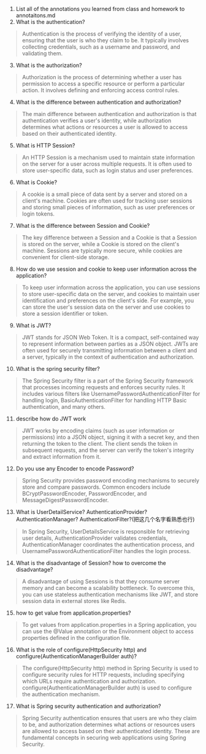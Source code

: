 1. List all of the annotations you learned from class and homework to
   annotaitons.md
2. What is the authentication?
> Authentication is the process of verifying the identity of a user, ensuring that the user is who they claim to be. It typically involves collecting credentials, such as a username and password, and validating them.
3. What is the authorization?
> Authorization is the process of determining whether a user has permission to access a specific resource or perform a particular action. It involves defining and enforcing access control rules.
4. What is the difference between authentication and authorization?
> The main difference between authentication and authorization is that authentication verifies a user's identity, while authorization determines what actions or resources a user is allowed to access based on their authenticated identity.
5. What is HTTP Session?
> An HTTP Session is a mechanism used to maintain state information on the server for a user across multiple requests. It is often used to store user-specific data, such as login status and user preferences.
6. What is Cookie?
> A cookie is a small piece of data sent by a server and stored on a client's machine. Cookies are often used for tracking user sessions and storing small pieces of information, such as user preferences or login tokens.
7. What is the difference between Session and Cookie?
> The key difference between a Session and a Cookie is that a Session is stored on the server, while a Cookie is stored on the client's machine. Sessions are typically more secure, while cookies are convenient for client-side storage.
8. How do we use session and cookie to keep user information across the application?
> To keep user information across the application, you can use sessions to store user-specific data on the server, and cookies to maintain user identification and preferences on the client's side. For example, you can store the user's session data on the server and use cookies to store a session identifier or token.
9. What is JWT?
> JWT stands for JSON Web Token. It is a compact, self-contained way to represent information between parties as a JSON object. JWTs are often used for securely transmitting information between a client and a server, typically in the context of authentication and authorization.
10. What is the spring security filter?
> The Spring Security filter is a part of the Spring Security framework that processes incoming requests and enforces security rules. It includes various filters like UsernamePasswordAuthenticationFilter for handling login, BasicAuthenticationFilter for handling HTTP Basic authentication, and many others.
11. describe how do JWT work
> JWT works by encoding claims (such as user information or permissions) into a JSON object, signing it with a secret key, and then returning the token to the client. The client sends the token in subsequent requests, and the server can verify the token's integrity and extract information from it.
12. Do you use any Encoder to encode Password?
> Spring Security provides password encoding mechanisms to securely store and compare passwords. Common encoders include BCryptPasswordEncoder, PasswordEncoder, and MessageDigestPasswordEncoder.
13. What is UserDetailService? AuthenticationProvider?AuthenticationManager?
    AuthenticationFilter?(把这⼏个名字看熟悉也⾏)
> In Spring Security, UserDetailsService is responsible for retrieving user details, AuthenticationProvider validates credentials, AuthenticationManager coordinates the authentication process, and UsernamePasswordAuthenticationFilter handles the login process.
14. What is the disadvantage of Session? how to overcome the disadvantage?
> A disadvantage of using Sessions is that they consume server memory and can become a scalability bottleneck. To overcome this, you can use stateless authentication mechanisms like JWT, and store session data in external stores like Redis.
15. how to get value from application.properties?
> To get values from application.properties in a Spring application, you can use the @Value annotation or the Environment object to access properties defined in the configuration file.
16. What is the role of configure(HttpSecurity http) and
    configure(AuthenticationManagerBuilder auth)?
> The configure(HttpSecurity http) method in Spring Security is used to configure security rules for HTTP requests, including specifying which URLs require authentication and authorization. configure(AuthenticationManagerBuilder auth) is used to configure the authentication mechanism.
17. What is Spring security authentication and authorization?
> Spring Security authentication ensures that users are who they claim to be, and authorization determines what actions or resources users are allowed to access based on their authenticated identity. These are fundamental concepts in securing web applications using Spring Security.
